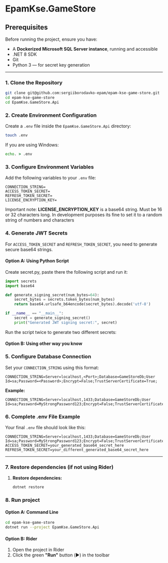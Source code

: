 # EpamKse.GameStore

## Prerequisites

Before running the project, ensure you have:
- A **Dockerized Microsoft SQL Server instance**, running and accessible
- .NET 8 SDK
- Git
- Python 3 — for secret key generation

---


### 1. **Clone the Repository**

```bash
git clone git@github.com:sergiiborodavko-epam/epam-kse-game-store.git
cd epam-kse-game-store
cd EpamKse.GameStore.Api
```

### 2. **Create Environment Configuration**

Create a `.env` file inside the `EpamKse.GameStore.Api` directory:

```bash
touch .env
```

If you are using Windows:
```cmd
echo. > .env
```
### 3. **Configure Environment Variables**

Add the following variables to your `.env` file:

```env
CONNECTION_STRING=
ACCESS_TOKEN_SECRET=
REFRESH_TOKEN_SECRET=
LICENSE_ENCRYPTION_KEY=
```
Important note: **LICENSE_ENCRYPTION_KEY** is a base64 string. Must be 16 or 32 characters long. In development purposes its fine to set it to a random string of numbers and characters

### 4. **Generate JWT Secrets**

For `ACCESS_TOKEN_SECRET` and `REFRESH_TOKEN_SECRET`, you need to generate secure base64 strings.

#### **Option A: Using Python Script**

Create secret.py, paste there the following script and run it:

```python
import secrets
import base64

def generate_signing_secret(num_bytes=64):
    secret_bytes = secrets.token_bytes(num_bytes)
    return base64.urlsafe_b64encode(secret_bytes).decode('utf-8')

if __name__ == "__main__":
    secret = generate_signing_secret()
    print("Generated JWT signing secret:", secret)
```

Run the script twice to generate two different secrets:

#### **Option B: Using other way you know**


### 5. **Configure Database Connection**

Set your `CONNECTION_STRING` using this format:

```env
CONNECTION_STRING=Server=localhost,<Port>;Database=GameStoreDb;User Id=sa;Password=<Password>;Encrypt=False;TrustServerCertificate=True;
```

**Example:**
```env
CONNECTION_STRING=Server=localhost,1433;Database=GameStoreDb;User Id=sa;Password=MyStrongPassword123;Encrypt=False;TrustServerCertificate=True;
```

### 6. **Complete .env File Example**

Your final `.env` file should look like this:

```env
CONNECTION_STRING=Server=localhost,1433;Database=GameStoreDb;User Id=sa;Password=MyStrongPassword123;Encrypt=False;TrustServerCertificate=True;
ACCESS_TOKEN_SECRET=your_generated_base64_secret_here
REFRESH_TOKEN_SECRET=your_different_generated_base64_secret_here
```

---

### 7. Restore dependencies (if not using Rider)

1. **Restore dependencies:**
   ```bash
   dotnet restore
   ```


### 8. Run project

#### **Option A: Command Line**
```bash
cd epam-kse-game-store
dotnet run --project EpamKse.GameStore.Api
```

#### **Option B: Rider**
1. Open the project in Rider
2. Click the green **"Run"** button (▶️) in the toolbar

